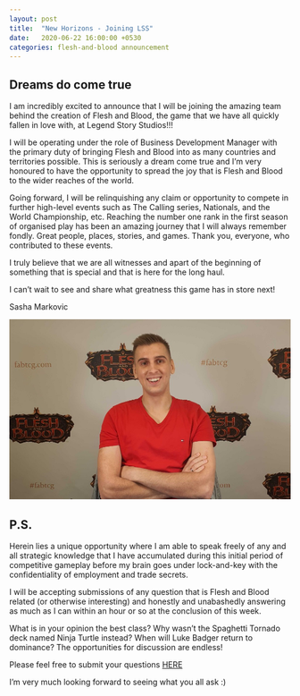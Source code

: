 ```yaml
---
layout: post
title:  "New Horizons - Joining LSS"
date:   2020-06-22 16:00:00 +0530
categories: flesh-and-blood announcement
---
```


Dreams do come true
---
I am incredibly excited to announce that I will be joining the amazing team behind the creation of Flesh and Blood, the game that we have all quickly fallen in love with, at Legend Story Studios!!!

I will be operating under the role of Business Development Manager with the primary duty of bringing Flesh and Blood into as many countries and territories possible. This is seriously a dream come true and I’m very honoured to have the opportunity to spread the joy that is Flesh and Blood to the wider reaches of the world.

Going forward, I will be relinquishing any claim or opportunity to compete in further high-level events such as The Calling series, Nationals, and the World Championship, etc. Reaching the number one rank in the first season of organised play has been an amazing journey that I will always remember fondly. Great people, places, stories, and games. Thank you, everyone, who contributed to these events.

I truly believe that we are all witnesses and apart of the beginning of something that is special and that is here for the long haul.

I can’t wait to see and share what greatness this game has in store next!

Sasha Markovic

![?](/assets/img/fabtcg/sasha.jpg)

P.S.
---

Herein lies a unique opportunity where I am able to speak freely of any and all strategic knowledge that I have accumulated during this initial period of competitive gameplay before my brain goes under lock-and-key with the confidentiality of employment and trade secrets.

I will be accepting submissions of any question that is Flesh and Blood related (or otherwise interesting) and honestly and unabashedly answering as much as I can within an hour or so at the conclusion of this week.

What is in your opinion the best class? Why wasn’t the Spaghetti Tornado deck named Ninja Turtle instead? When will Luke Badger return to dominance? The opportunities for discussion are endless!

Please feel free to submit your questions [HERE][google-form]



I’m very much looking forward to seeing what you all ask :)

[google-form]: https://forms.gle/LTJyi9HZAv8cfNZU9
